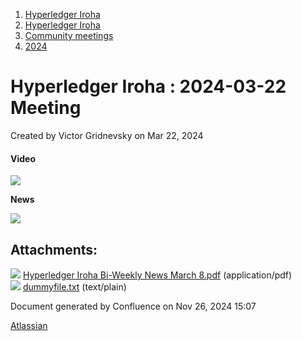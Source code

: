 1. [Hyperledger Iroha](index.html)
2. [Hyperledger Iroha](Hyperledger-Iroha_20873224.html)
3. [Community meetings](Community-meetings_21012606.html)
4. [2024](2024_21018212.html)

# Hyperledger Iroha : 2024-03-22 Meeting

Created by Victor Gridnevsky on Mar 22, 2024

#### Video

![](plugins/servlet/confluence/placeholder/unknown-attachment)

**News**

**[![](attachments/thumbnails/21013509/21018231)](attachments/21013509/21018231.pdf)**

## Attachments:

![](images/icons/bullet_blue.gif) [Hyperledger Iroha Bi-Weekly News March 8.pdf](attachments/21013509/21018231.pdf) (application/pdf)  
![](images/icons/bullet_blue.gif) [dummyfile.txt](attachments/21013509/21018230.txt) (text/plain)

Document generated by Confluence on Nov 26, 2024 15:07

[Atlassian](http://www.atlassian.com/)
